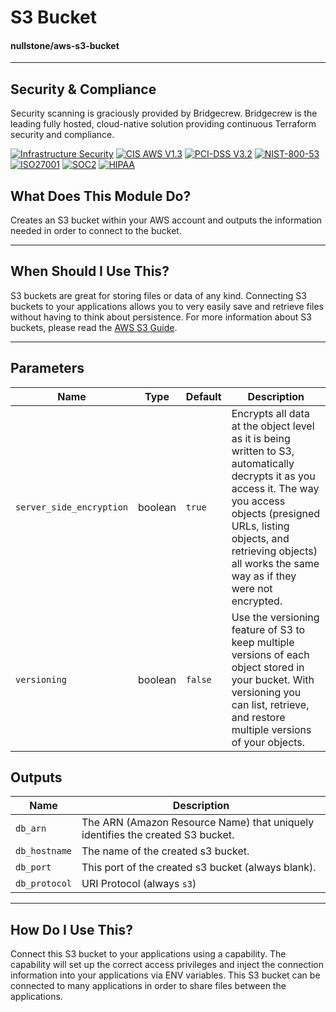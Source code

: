 # S3 Bucket
#### nullstone/aws-s3-bucket

---

## Security & Compliance

Security scanning is graciously provided by Bridgecrew. Bridgecrew is the leading fully hosted, cloud-native solution providing continuous Terraform security and compliance.

[![Infrastructure Security](https://www.bridgecrew.cloud/badges/github/nullstone-modules/aws-s3-bucket/general)](https://www.bridgecrew.cloud/link/badge?vcs=github&fullRepo=nullstone-modules%2Faws-s3-bucket&benchmark=INFRASTRUCTURE+SECURITY)
[![CIS AWS V1.3](https://www.bridgecrew.cloud/badges/github/nullstone-modules/aws-s3-bucket/cis_aws_13)](https://www.bridgecrew.cloud/link/badge?vcs=github&fullRepo=nullstone-modules%2Faws-s3-bucket&benchmark=CIS+AWS+V1.3)
[![PCI-DSS V3.2](https://www.bridgecrew.cloud/badges/github/nullstone-modules/aws-s3-bucket/pci)](https://www.bridgecrew.cloud/link/badge?vcs=github&fullRepo=nullstone-modules%2Faws-s3-bucket&benchmark=PCI-DSS+V3.2)
[![NIST-800-53](https://www.bridgecrew.cloud/badges/github/nullstone-modules/aws-s3-bucket/nist)](https://www.bridgecrew.cloud/link/badge?vcs=github&fullRepo=nullstone-modules%2Faws-s3-bucket&benchmark=NIST-800-53)
[![ISO27001](https://www.bridgecrew.cloud/badges/github/nullstone-modules/aws-s3-bucket/iso)](https://www.bridgecrew.cloud/link/badge?vcs=github&fullRepo=nullstone-modules%2Faws-s3-bucket&benchmark=ISO27001)
[![SOC2](https://www.bridgecrew.cloud/badges/github/nullstone-modules/aws-s3-bucket/soc2)](https://www.bridgecrew.cloud/link/badge?vcs=github&fullRepo=nullstone-modules%2Faws-s3-bucket&benchmark=SOC2)
[![HIPAA](https://www.bridgecrew.cloud/badges/github/nullstone-modules/aws-s3-bucket/hipaa)](https://www.bridgecrew.cloud/link/badge?vcs=github&fullRepo=nullstone-modules%2Faws-s3-bucket&benchmark=HIPAA)

## What Does This Module Do?
Creates an S3 bucket within your AWS account and outputs the information needed in order to connect to the bucket.

---

## When Should I Use This?
S3 buckets are great for storing files or data of any kind. Connecting S3 buckets to your applications allows you to very easily
save and retrieve files without having to think about persistence. For more information about S3 buckets, please read the <a href="https://docs.aws.amazon.com/AmazonS3/latest/userguide/Welcome.html" target="_blank">AWS S3 Guide</a>.

---

## Parameters
| Name                      | Type             | Default      | Description                                                                                                                                                                                                                                                |
| ------------------------- | ---------------- | ------------ |------------------------------------------------------------------------------------------------------------------------------------------------------------------------------------------------------------------------------------------------------------|
| `server_side_encryption`  | boolean          | `true`       | Encrypts all data at the object level as it is being written to S3, automatically decrypts it as you access it. The way you access objects (presigned URLs, listing objects, and retrieving objects) all works the same way as if they were not encrypted. |
| `versioning`              | boolean          | `false`      | Use the versioning feature of S3 to keep multiple versions of each object stored in your bucket. With versioning you can list, retrieve, and restore multiple versions of your objects.                                                                    |

## Outputs
| Name                      | Description                                                                    |
| ------------------------- |--------------------------------------------------------------------------------|
| `db_arn`                  | The ARN (Amazon Resource Name) that uniquely identifies the created S3 bucket. |
| `db_hostname`             | The name of the created s3 bucket.                                             |
| `db_port`                 | This port of the created s3 bucket (always blank).                             |
| `db_protocol`             | URI Protocol (always `s3`)                                                     |

---

## How Do I Use This?
Connect this S3 bucket to your applications using a capability.
The capability will set up the correct access privileges and inject the connection information into your applications via ENV variables.
This S3 bucket can be connected to many applications in order to share files between the applications.
